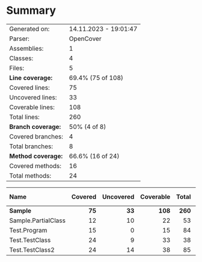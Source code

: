 # Summary
|||
|:---|:---|
| Generated on: | 14.11.2023 - 19:01:47 |
| Parser: | OpenCover |
| Assemblies: | 1 |
| Classes: | 4 |
| Files: | 5 |
| **Line coverage:** | 69.4% (75 of 108) |
| Covered lines: | 75 |
| Uncovered lines: | 33 |
| Coverable lines: | 108 |
| Total lines: | 260 |
| **Branch coverage:** | 50% (4 of 8) |
| Covered branches: | 4 |
| Total branches: | 8 |
| **Method coverage:** | 66.6% (16 of 24) |
| Covered methods: | 16 |
| Total methods: | 24 |

|**Name**|**Covered**|**Uncovered**|**Coverable**|**Total**|**Line coverage**|**Covered**|**Total**|**Branch coverage**|**Covered**|**Total**|**Method coverage**|
|:---|---:|---:|---:|---:|---:|---:|---:|---:|---:|---:|---:|
|**Sample**|**75**|**33**|**108**|**260**|**69.4%**|**4**|**8**|**50%**|**16**|**24**|**66.6%**|
|Sample.PartialClass|12|10|22|53|54.5%|1|2|50%|3|6|50%|
|Test.Program|15|0|15|84|100%|0|0||3|3|100%|
|Test.TestClass|24|9|33|38|72.7%|2|4|50%|4|5|80%|
|Test.TestClass2|24|14|38|85|63.1%|1|2|50%|6|10|60%|
